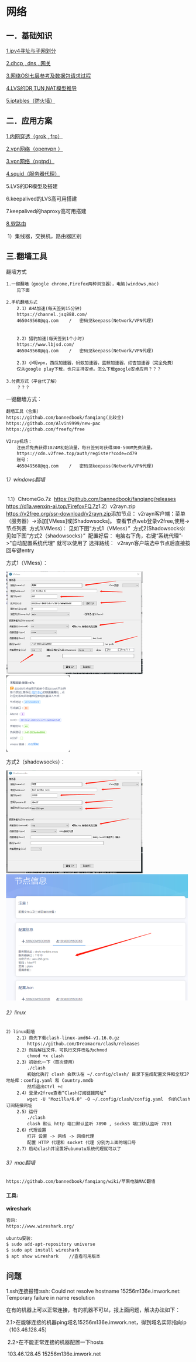 # 网络

## 一．基础知识

[1.ipv4寻址与子网划分](ipv4-subNetwork.md)

[2.dhcp , dns , 网关](dhcp-dns.md)

[3.网络OSI七层参考及数据包请求过程](osi-proccess.md)

[4.LVS的DR,TUN,NAT模型推导](lvs-dr-tun-nat.md)

[5.iptables（防火墙）](iptables.md)

## 二．应用方案

[1.内网穿透（grok , frp）](app/frp-ngrok.md)

[2.vpn网络（openvpn ）](app/vpn-openvpn.md)

[3.vpn网络（pptpd）](app/vpn-pptpd.md)

[4.squid（服务器代理）](app/squid.md)

5.LVS的DR模型及搭建

6.keepalived的LVS高可用搭建

7.keepalived的haproxy高可用搭建

[8.软路由](app/route.md)

​		1）集线器，交换机，路由器区别

## 三.翻墙工具

翻墙方式

```
1.一键翻墙（google chrome,Firefox两种浏览器），电脑(windows,mac)
	见下面

2.手机翻墙方式
	2.1）AHA加速(每天签到15分钟)
	https://channel.jsq888.com/
	465049568@qq.com	/	密码见keepass(Network/VPN代理)


	2.2）猎豹加速(每天签到1个小时)
	https://www.lbjsd.com/
	465049568@qq.com	/	密码见keepass(Network/VPN代理)
	
	2.3）小明vpn，西瓜加速器，蚂蚁加速器，蓝鲸加速器，红杏加速器（完全免费）
	仅从google play下载，也只支持安卓。怎么下载google安卓应用？？？
	
3.付费方式（平台代了解）
	？？？
```

一键翻墙方式：

```
翻墙工具（合集）
https://github.com/bannedbook/fanqiang(比较全)
https://github.com/Alvin9999/new-pac
https://github.com/freefq/free

V2ray机场：
	注册后免费获得1024M初始流量，每日签到可获得300-500M免费流量。
	https://cdn.v2free.top/auth/register?code=cd79
	账号：
	465049568@qq.com	/	密码见keepass(Network/VPN代理)
```

###### 1）windows翻墙

​	1.1）ChromeGo.7z
​		https://github.com/bannedbook/fanqiang/releases
​		https://d1a.wenxin-ai.top/FirefoxFQ.7z
​	1.2）v2rayn.zip
​	https://v2free.org/ssr-download/v2rayn.zip
​		添加节点：
​			v2rayn客户端：菜单（服务器）->添加[VMess]或[Shadowsocks]。
​			查看节点web登录v2free,使用->节点列表
​			方式1(VMess)：
​				见如下图“方式1（VMess）”
​			方式2(Shadowsocks):
​				见如下图“方式2（shadowsocks）”
​		配置好后：
​			电脑右下角，右键“系统代理”->"自动配置系统代理" 就可以使用了
​		选择路线：
​			v2rayn客户端选中节点后直接按回车键entry

方式1（VMess）：

<img src="img/vmess1.png" style="zoom:50%;" />

<img src="img/vmess2.png" style="zoom:50%;" />

方式2（shadowsocks）：

<img src="img/shadowsocks1.png" style="zoom:50%;" />

<img src="img/shadowsocks2.png" style="zoom:50%;" />

###### 2）linux

```
2）linux翻墙
	2.1）首先下载clash-linux-amd64-v1.16.0.gz
		https://github.com/Dreamacro/clash/releases
	2.2）然后解压文件，可执行文件改名为chmod
		chmod +x clash
	2.3）初始化一下（首次使用）
		./clash 
		初始化执行 clash 会默认在 ~/.config/clash/ 目录下生成配置文件和全球IP地址库：config.yaml 和 Country.mmdb
		然后退出Ctrl +c
	2.4）登录v2free查看“Clash订阅链接网址”
		wget -U "Mozilla/6.0" -O ~/.config/clash/config.yaml  你的Clash订阅链接网址
	2.5）运行
		./clash
		clash 默认 http 端口默认监听 7890 , socks5 端口默认监听 7891
	2.6）代理设置
		打开 设置 -> 网络 -> 网络代理
		配置 HTTP 代理和 socket 代理 分别为上面的端口号
	2.7）启动clash并设置好ubunutu系统代理就可以了
```

###### 3）mac翻墙
	https://github.com/bannedbook/fanqiang/wiki/苹果电脑MAC翻墙

#### 工具:

**wireshark**

```
官网:
https://www.wireshark.org/

ubuntu安装:
$ sudo add-apt-repository universe
$ sudo apt install wireshark
$ apt show wireshark	//查看可用版本
```

## 问题

1.ssh连接报错:ssh: Could not resolve hostname 15256m136e.imwork.net: Temporary failure in name resolution

在有的机器上可以正常连接，有的机器不可以，报上面问题，解决办法如下：

​			2.1>在能够连接的机器ping域名15256m136e.imwork.net，得到域名实际指向ip（103.46.128.45）

​			2.2>在不能正常连接的机器配置一下hosts

​						103.46.128.45 15256m136e.imwork.net